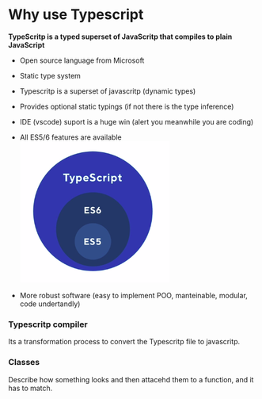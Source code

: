 # Why use Typescript

**TypeScritp is a typed superset of JavaScritp that compiles to plain JavaScript**

-   Open source language from Microsoft
-   Static type system
-   Typescritp is a superset of javascritp (dynamic types)
-   Provides optional static typings (if not there is the type inference)
-   IDE (vscode) suport is a huge win (alert you meanwhile you are coding)
-   All ES5/6 features are available
    ![alt text](https://github.com/datruq/typescript-101/blob/master/img/es5-6-ts.png)

-   More robust software (easy to implement POO, manteinable, modular, code undertandly)

### Typescritp compiler

Its a transformation process to convert the Typescritp file to javascritp.

### Classes

Describe how something looks and then attacehd them to a function, and it has to match.
